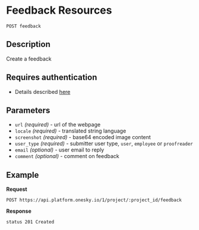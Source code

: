 # Feedback Resources
    POST feedback

## Description
Create a feedback

## Requires authentication
- Details described [here](/README.md#authentication)

## Parameters
- `url` _(required)_ - url of the webpage
- `locale` _(required)_ - translated string language
- `screenshot` _(required)_ - base64 encoded image content
- `user_type` _(required)_ - submitter user type, `user`, `employee` or `proofreader`
- `email` _(optional)_ -  user email to reply
- `comment` _(optional)_ - comment on feedback

## Example
**Request**

    POST https://api.platform.onesky.io/1/project/:project_id/feedback

**Response**
```
status 201 Created
```